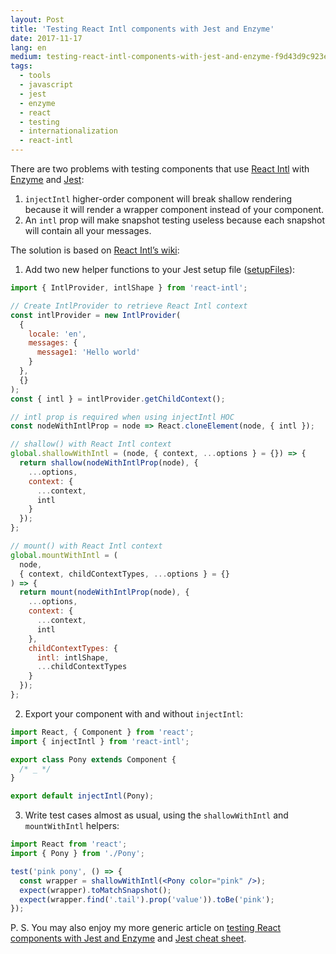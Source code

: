 ```yaml
---
layout: Post
title: 'Testing React Intl components with Jest and Enzyme'
date: 2017-11-17
lang: en
medium: testing-react-intl-components-with-jest-and-enzyme-f9d43d9c923e
tags:
  - tools
  - javascript
  - jest
  - enzyme
  - react
  - testing
  - internationalization
  - react-intl
---
```


There are two problems with testing components that use [React Intl](https://github.com/yahoo/react-intl) with [Enzyme](https://github.com/airbnb/enzyme) and [Jest](https://facebook.github.io/jest/):

1. `injectIntl` higher-order component will break shallow rendering because it will render a wrapper component instead of your component.
2. An `intl` prop will make snapshot testing useless because each snapshot will contain all your messages.

The solution is based on [React Intl’s wiki](https://github.com/yahoo/react-intl/wiki/Testing-with-React-Intl):

1. Add two new helper functions to your Jest setup file ([setupFiles](http://facebook.github.io/jest/docs/en/tutorial-react-native.html#setupfiles)):

```js
import { IntlProvider, intlShape } from 'react-intl';

// Create IntlProvider to retrieve React Intl context
const intlProvider = new IntlProvider(
  {
    locale: 'en',
    messages: {
      message1: 'Hello world'
    }
  },
  {}
);
const { intl } = intlProvider.getChildContext();

// intl prop is required when using injectIntl HOC
const nodeWithIntlProp = node => React.cloneElement(node, { intl });

// shallow() with React Intl context
global.shallowWithIntl = (node, { context, ...options } = {}) => {
  return shallow(nodeWithIntlProp(node), {
    ...options,
    context: {
      ...context,
      intl
    }
  });
};

// mount() with React Intl context
global.mountWithIntl = (
  node,
  { context, childContextTypes, ...options } = {}
) => {
  return mount(nodeWithIntlProp(node), {
    ...options,
    context: {
      ...context,
      intl
    },
    childContextTypes: {
      intl: intlShape,
      ...childContextTypes
    }
  });
};
```

2. Export your component with and without `injectIntl`:

```js
import React, { Component } from 'react';
import { injectIntl } from 'react-intl';

export class Pony extends Component {
  /* _ */
}

export default injectIntl(Pony);
```

3. Write test cases almost as usual, using the `shallowWithIntl` and `mountWithIntl` helpers:

```jsx
import React from 'react';
import { Pony } from './Pony';

test('pink pony', () => {
  const wrapper = shallowWithIntl(<Pony color="pink" />);
  expect(wrapper).toMatchSnapshot();
  expect(wrapper.find('.tail').prop('value')).toBe('pink');
});
```

P. S. You may also enjoy my more generic article on [testing React components with Jest and Enzyme](http://blog.sapegin.me/all/react-jest) and [Jest cheat sheet](https://github.com/sapegin/jest-cheat-sheet).
